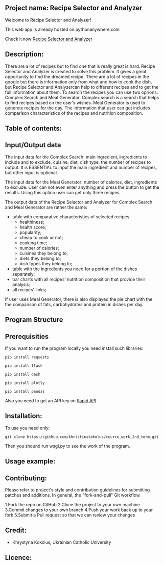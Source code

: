 ## Project name: Recipe Selector and Analyzer

Welcome to Recipe Selector and Analyzer!

This web app is already hosted on pythonanywhere.com

Check it now [Recipe Selector and Analyzer](http://recipeanalyser.pythonanywhere.com/)

## Description:

There are a lot of recipes but to find one that is really great is hard. Recipe Selector and Analyzer is created to solve this problem. It gives a great opportunity to find the dreamed recipe. There are a lot of recipes in the google but there is information only from what and how to cook the dish, but Recipe Selector and Analyzercan help to different recipes and to get the full information about them. To search the recipes you can use two oprions: Complex Search and Meal Generator. Complex search is a search that helps to find recipes based on the user's wishes. Meal Generator is used to generate recipes for the day. The information that user can get includes comparison characteristics of the recipes and nutrition composition.

## Table of contents:

## Input/Output data

The input data for the Complex Search: main ingredient, ingredients to include and to exclude, cuisine, diet, dish type, the number of recipes to output. It is ESSENTIAL to input the main ingredient and number of recipes, but other input is optional.

The input data for the Meal Generator: number of calories, diet, ingredients to exclude. User сan not even enter anything and press the button to get the results. Using this option user can get only three recipes.


The output data of the Recipe Selector and Analyzer for Complex Search and Meal Generator are rather the same:
* table with comparative characteristics of selected recipes:
  * healthiness;
  * health score;
  * popularity;
  * cheap to cook or not;
  * cooking time;
  * number of calories;
  * cuisines they belong to;
  * diets they belong to;
  * dish types they belong to;
* table with the ingredients you need for a portion of the dishes separately;
* bar charts with all recipes' nutrition composition that provide their analysis;
* all recipes' links;

If user uses Meal Generator, there is also displayed the pie chart with the the comparison of fats, carbohydrates and protein in dishes per day.

## Program Structure


## Prerequisities
If you want to run the program locally you need install such libraries:

`pip install requests`

`pip install flask`

`pip install dash`

`pip install plotly`

`pip install pandas`

Also you need to get an API key on [Rapid API](https://rapidapi.com/spoonacular/api/recipe-food-nutrition)

## Installation:
To use you need only:

`git clone https://github.com/khristinakokolus/cource_work_2nd_term.git`

Then you shound run wsgi.py to see the work of the program.

## Usage example:

## Contributing:

Please refer to project's style and contribution guidelines for submitting patches and additions. In general, the "fork-and-pull" Git workflow.

1.Fork the repo on GitHub
2.Clone the project to your own machine
3.Commit changes to your own branch
4.Push your work back up to your fork
5.Submit a Pull request so that we can review your changes

## Credit:
- Khrystyna Kokolus, Ukrainian Catholic University
## Licence:

